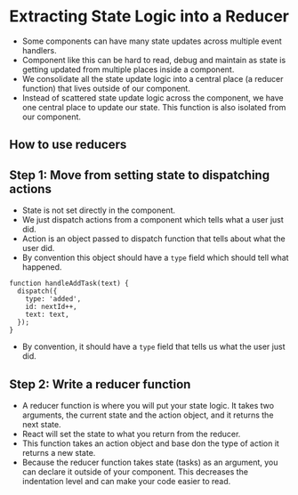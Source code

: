 # Extracting State Logic into a Reducer

- Some components can have many state updates across multiple event handlers.
- Component like this can be hard to read, debug and maintain as state is getting updated from multiple places inside a component.
- We consolidate all the state update logic into a central place (a reducer function) that lives outside of our component.
- Instead of scattered state update logic across the component, we have one central place to update our state. This function is also isolated from our component.


## How to use reducers

## Step 1: Move from setting state to dispatching actions 

- State is not set directly in the component.
- We just dispatch actions from a component which tells what a user just did.
- Action is an object passed to dispatch function that tells about what the user did.
- By convention this object should have a `type` field which should tell what happened.
  

```tsx
function handleAddTask(text) {
  dispatch({
    type: 'added',
    id: nextId++,
    text: text,
  });
}
```

- By convention, it should have a `type` field that tells us what the user just did.


## Step 2: Write a reducer function 

- A reducer function is where you will put your state logic. It takes two arguments, the current state and the action object, and it returns the next state.
- React will set the state to what you return from the reducer.
- This function takes an action object and base don the type of action it returns a new state.
- Because the reducer function takes state (tasks) as an argument, you can declare it outside of your component. This decreases the indentation level and can make your code easier to read.
